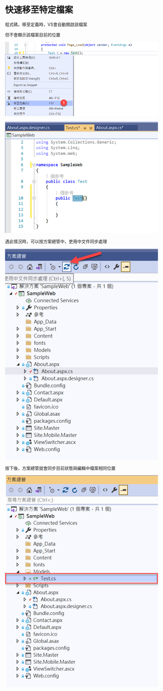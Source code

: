 # 快速移至特定檔案

程式碼，移至定義時，VS會自動開啟該檔案

但不會顯示該檔案目前的位置

![](../../.gitbook/assets/image%20%28482%29.png)

![](../../.gitbook/assets/image%20%28476%29.png)

遇此情況時，可以按方案總管中，吏用中文件同步處理

![](../../.gitbook/assets/image%20%28486%29.png)

按下後，方案總管就會同步目前狀態與編輯中檔案相同位置

![](../../.gitbook/assets/image%20%28471%29.png)

